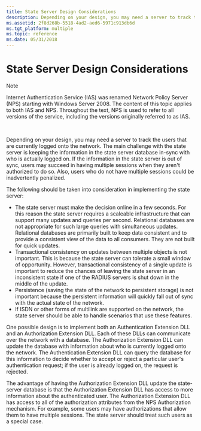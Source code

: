 ```yaml
---
title: State Server Design Considerations
description: Depending on your design, you may need a server to track the users that are currently logged onto the network.
ms.assetid: 2f8d268b-5518-4ad2-aed6-5971c913db6d
ms.tgt_platform: multiple
ms.topic: reference
ms.date: 05/31/2018
---
```


# State Server Design Considerations

> [!Note]  
> Internet Authentication Service (IAS) was renamed Network Policy Server (NPS) starting with Windows Server 2008. The content of this topic applies to both IAS and NPS. Throughout the text, NPS is used to refer to all versions of the service, including the versions originally referred to as IAS.

 

Depending on your design, you may need a server to track the users that are currently logged onto the network. The main challenge with the state server is keeping the information in the state server database in-sync with who is actually logged on. If the information in the state server is out of sync, users may succeed in having multiple sessions when they aren't authorized to do so. Also, users who do not have multiple sessions could be inadvertently penalized.

The following should be taken into consideration in implementing the state server:

-   The state server must make the decision online in a few seconds. For this reason the state server requires a scaleable infrastructure that can support many updates and queries per second. Relational databases are not appropriate for such large queries with simultaneous updates. Relational databases are primarily built to keep data consistent and to provide a consistent view of the data to all consumers. They are not built for quick updates.
-   Transactional consistency on updates between multiple objects is not important. This is because the state server can tolerate a small window of opportunity. However, transactional consistency of a single update is important to reduce the chances of leaving the state server in an inconsistent state if one of the RADIUS servers is shut down in the middle of the update.
-   Persistence (saving the state of the network to persistent storage) is not important because the persistent information will quickly fall out of sync with the actual state of the network.
-   If ISDN or other forms of multilink are supported on the network, the state server should be able to handle scenarios that use these features.

One possible design is to implement both an Authentication Extension DLL and an Authorization Extension DLL. Each of these DLLs can communicate over the network with a database. The Authorization Extension DLL can update the database with information about who is currently logged onto the network. The Authentication Extension DLL can query the database for this information to decide whether to accept or reject a particular user's authentication request; if the user is already logged on, the request is rejected.

The advantage of having the Authorization Extension DLL update the state-server database is that the Authorization Extension DLL has access to more information about the authenticated user. The Authorization Extension DLL has access to all of the authorization attributes from the NPS Authorization mechanism. For example, some users may have authorizations that allow them to have multiple sessions. The state server should treat such users as a special case.

 

 




